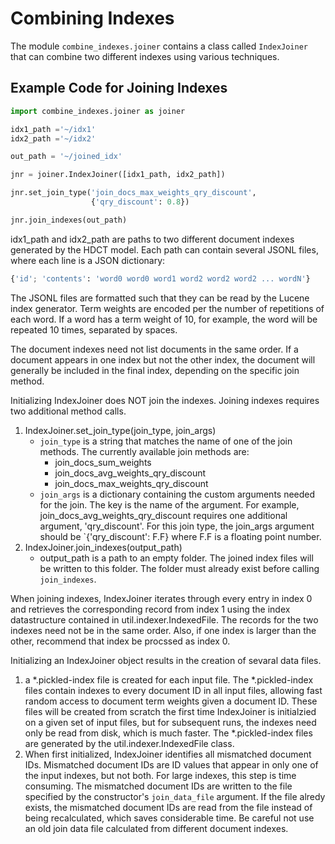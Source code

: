 # Combining Indexes

The module `combine_indexes.joiner` contains a class called
`IndexJoiner` that can combine two different indexes using various
techniques.

## Example Code for Joining Indexes
```python
import combine_indexes.joiner as joiner

idx1_path ='~/idx1'
idx2_path ='~/idx2'

out_path = '~/joined_idx'

jnr = joiner.IndexJoiner([idx1_path, idx2_path])

jnr.set_join_type('join_docs_max_weights_qry_discount',
                  {'qry_discount': 0.8})

jnr.join_indexes(out_path)
```

idx1_path and idx2_path are paths to two different document indexes
generated by the HDCT model. Each path can contain several JSONL
files, where each line is a JSON dictionary:
```python
{'id'; 'contents': 'word0 word0 word1 word2 word2 word2 ... wordN'}
```
The JSONL files are formatted such that they can be read by the
Lucene index generator. Term weights are encoded per the number of
repetitions of each word. If a word has a term weight of 10, for example,
the word will be repeated 10 times, separated by spaces.

The document indexes need not list documents in the same order.
If a document appears in one index but not the other index, the
document will generally be included in the final index, depending
on the specific join method.

Initializing IndexJoiner does NOT join the indexes. Joining indexes
requires two additional method calls.

1. IndexJoiner.set_join_type(join_type, join_args)
    * `join_type` is a string that matches the name of one of the
    join methods. The currently available join methods are:
        * join_docs_sum_weights
        * join_docs_avg_weights_qry_discount
        * join_docs_max_weights_qry_discount
    * `join_args` is a dictionary containing the custom arguments
    needed for the join. The key is the name of the argument.
    For example, join_docs_avg_weights_qry_discount requires one
    additional argument, 'qry_discount'. For this join type, the
    join_args argument should be `{'qry_discount': F.F} where F.F is
    a floating point number.
2. IndexJoiner.join_indexes(output_path)
    * output_path is a path to an empty folder. The joined index
    files will be written to this folder. The folder must already
    exist before calling `join_indexes`.

When joining indexes, IndexJoiner iterates through every entry in
index 0 and retrieves the corresponding record from index 1 using
the index datastructure contained in util.indexer.IndexedFile.
The records for the two indexes need not be in the same order.
Also, if one index is larger than the other, recommend that index
be procssed as index 0.

Initializing an IndexJoiner object results in the creation of
sevaral data files.
1. a *.pickled-index file is created for each input file. The
*.pickled-index files contain indexes to every document ID in all
input files, allowing fast random access to document term weights
given a document ID. These files will be created from scratch the
first time IndexJoiner is initialzied on a given set of input files,
but for subsequent runs, the indexes need only be read from disk,
which is much faster. The *.pickled-index files are generated by
the util.indexer.IndexedFile class.
2. When first initialized, IndexJoiner identifies all mismatched
document IDs. Mismatched document IDs are ID values that appear in
only one of the input indexes, but not both. For large indexes, this
step is time consuming. The mismatched document IDs are written to
the file specified by the constructor's `join_data_file` argument.
If the file alredy exists, the mismatched document IDs are read from
the file instead of being recalculated, which saves considerable
time. Be careful not use an old join data file calculated from
different document indexes.